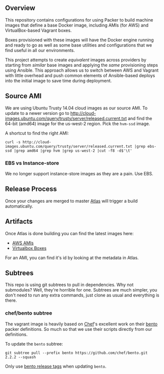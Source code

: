 ## Overview

This repository contains configurations for using Packer to build machine images that define
a base Docker image, including AMIs (for AWS) and VirtualBox-based Vagrant boxes.

Boxes provisioned with these images will have the Docker engine running and ready to go as well
 as some base utilities and configurations that we find useful in all our environments.

This project attempts to create *equivalent* images across providers by starting from *similar*
base images and applying the *same* provisioning steps using Ansible. This approach allows us to
switch between AWS and Vagrant with little overhead and push common elements of Ansible-based
deploys into the initial image to save time during deployment.

## Source AMI

We are using Ubuntu Trusty 14.04 cloud images as our source AMI. To update to a newer
version go to http://cloud-images.ubuntu.com/query/trusty/server/released.current.txt and find
the 64-bit (amd64) image for the us-west-2 region. Pick the `hvm-ssd`
image.

A shortcut to find the right AMI:
```
curl -s http://cloud-images.ubuntu.com/query/trusty/server/released.current.txt |grep ebs-ssd |grep amd64 |grep hvm |grep us-west-2 |cut -f8 -d$'\t'
```

### EBS vs Instance-store
We no longer support instance-store images as they are a pain. Use EBS.

## Release Process

Once your changes are merged to master [Atlas][] will trigger a build automatically.

## Artifacts

Once Atlas is done building you can find the latest images here:

* [AWS AMIs][]
* [Virtualbox Boxes][]

For an AMI, you can find it's id by looking at the metadata in Atlas.

## Subtrees
This repo is using git subtrees to pull in dependencies. Why not submodules?
Well, they're horrible for one. Subtrees are much simpler, you don't need
to run any extra commands, just clone as usual and everything is there.

### chef/bento subtree
The vagrant image is heavily based on [Chef]'s excellent work on their [bento][]
packer definitions. So much so that we use their scripts directly from our definitions.

To update the `bento` subtree:
```
git subtree pull --prefix bento https://github.com/chef/bento.git 2.2.2 --squash
```

Only use [bento release tags][] when updating `bento`.

[bento]: https://github.com/chef/bento
[bento release tags]: https://github.com/chef/bento/tags
[Chef]: http://chef.io
[Atlas]: https://atlas.hashicorp.com
[Virtualbox Boxes]: https://atlas.hashicorp.com/llabs/boxes/docker-base
[AWS AMIs]: https://atlas.hashicorp.com/llabs/artifacts/docker-base/types/amazon.ami
